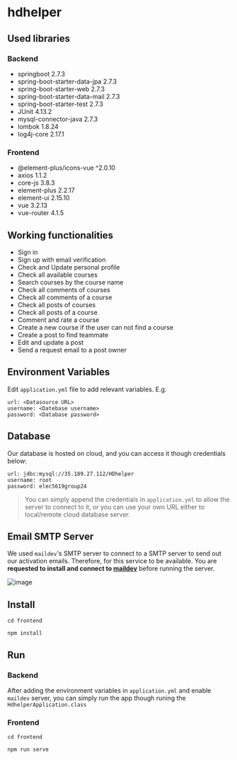 # hdhelper

## Used libraries

### Backend

* springboot 2.7.3
* spring-boot-starter-data-jpa 2.7.3
* spring-boot-starter-web 2.7.3
* spring-boot-starter-data-mail 2.7.3
* spring-boot-starter-test 2.7.3
* JUnit 4.13.2
* mysql-connector-java 2.7.3
* lombok 1.8.24
* log4j-core 2.17.1

### Frontend

* @element-plus/icons-vue ^2.0.10
* axios 1.1.2
* core-js 3.8.3
* element-plus 2.2.17
* element-ui 2.15.10
* vue 3.2.13
* vue-router 4.1.5

## Working functionalities

* Sign in
* Sign up with email verification
* Check and Update personal profile
* Check all available courses
* Search courses by the course name
* Check all comments of courses
* Check all comments of a course 
* Check all posts of courses
* Check all posts of a course
* Comment and rate a course
* Create a new course if the user can not find a course
* Create a post to find teammate
* Edit and update a post
* Send a request email to a post owner

## Environment Variables
Edit `application.yml` file to add relevant variables. E.g.

```
url: <Datasource URL>
username: <Datebase username>
password: <Database password>
```

## Database

Our database is hosted on cloud, and you can access it though credentials below:

```
url: jdbc:mysql://35.189.27.112/HDhelper
username: root
password: elec5619group24
```

> You can simply append the credentials in `application.yml` to allow the server to connect to it, or you can use your own URL either to local/remote cloud database server.

## Email SMTP Server

We used `maildev`'s SMTP server to connect to a SMTP server to send out our activation emails. Therefore, for this service to be available. You are **requested to install and connect to [maildev](https://github.com/maildev/maildev)** before running the server.

![image](https://user-images.githubusercontent.com/61271027/193802860-d32378da-ac0e-4864-ad7b-7bfe84f2837c.png)

## Install

```shell
cd frontend

npm install
```

## Run

### Backend

After adding the environment variables in `application.yml` and enable `maildev` server, you can simply run the app though runing the `HdhelperApplication.class`

### Frontend

```shell
cd frontend

npm run serve
```